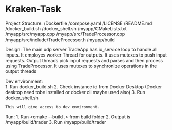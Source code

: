 # Kraken-Task

Project Structure:
    /Dockerfile
    /compose.yaml
    /LICENSE
    /README.md
    /docker_build.sh
    /docker_shell.sh
    /myapp/CMakeLists.txt
    /myapp/src/myapp.cpp
    /myapp/src/TradeProcessor.cpp
    /myapp/src/include/TradeProcessor.h
    /myapp/build

Design:
    The main udp server TradeApp has io_service loop to handle all inputs.
    It employes worker Thread for outputs.
    It uses mutexes to push input requests.
    Output threads pick input requests and parses and then process using TradeProcessor.
    It uses mutexes to synchronize operations in the output threads

Dev environment:    
    1. Run docker_build.sh
    2. Check instance id from Docker Desktop (Docker desktop need tobe installed or docker cli maybe used also)
    3. Run docker_shell.sh <dockerid>

    This will give access to dev environment.

Run:
    1. Run <cmake --build .> from build folder
    2. Output is /myapp/build/trader
    3. Run /myapp/build/trader
